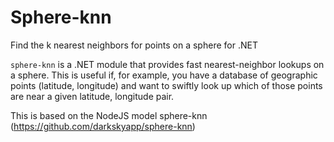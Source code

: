 # Sphere-knn

Find the k nearest neighbors for points on a sphere for .NET

`sphere-knn` is a .NET module that provides fast nearest-neighbor lookups on
a sphere. This is useful if, for example, you have a database of geographic
points (latitude, longitude) and want to swiftly look up which of those points
are near a given latitude, longitude pair. 

This is based on the NodeJS model sphere-knn (<https://github.com/darkskyapp/sphere-knn>)
